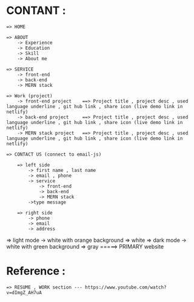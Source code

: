 # CONTANT :

    => HOME

    => ABOUT
        -> Experience
        -> Education
        -> Skill
        -> About me

    => SERVICE
        -> front-end
        -> back-end
        -> MERN stack

    => Work (project)
        -> front-end project    ==> Project title , project desc , used language underline , git hub link , share icon (live demo link in netlify)
        -> back-end project     ==> Project title , project desc , used language underline , git hub link , share icon (live demo link in netlify)
        -> MERN stack project   ==> Project title , project desc , used language underline , git hub link , share icon (live demo link in netlify)

    => CONTACT US (connect to email-js)

        => left side
            -> first name , last name
            -> email , phone
            -> service
                -> front-end
                -> back-end
                -> MERN stack
            ->type message

        => right side
            -> phone
            -> email
            -> address

=> light mode -> white with orange background => white
=> dark mode -> white with green background => gray =====> PRIMARY website

# Reference :

    => RESUME , WORK section --- https://www.youtube.com/watch?v=dImgZ_AH7uA
